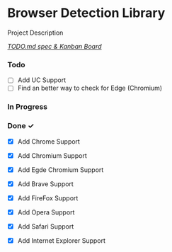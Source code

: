 # Browser Detection Library

Project Description

<em>[TODO.md spec & Kanban Board](https://bit.ly/3fCwKfM)</em>

### Todo

- [ ] Add UC Support  
- [ ] Find an better way to check for Edge (Chromium)  

### In Progress


### Done ✓

- [x] Add Chrome Support  
- [x] Add Chromium Support  
- [x] Add Egde Chromium Support  
- [x] Add Brave Support  
- [x] Add FireFox Support  
- [x] Add Opera Support  
- [x] Add Safari Support  
- [x] Add Internet Explorer Support  

